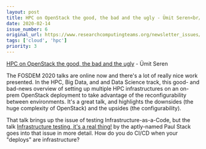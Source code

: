 ```yaml
---
layout: post
title: HPC on OpenStack the good, the bad and the ugly - Ümit Seren<br/>
date: 2020-02-14
issue_number: 6
original_url: https://www.researchcomputingteams.org/newsletter_issues/0006
tags: ['cloud', 'hpc']
priority: 3
---
```


<!-- markdownlint-disable MD033 -->
<!-- markdownlint-disable MD041 -->
<!-- markdownlint-disable MD049 -->

[HPC on OpenStack the good, the bad and the ugly](https://fosdem.org/2020/schedule/event/hpc_openstack/) - Ümit Seren<br/>

The FOSDEM 2020 talks are online now and there's a lot of really nice work presented.  In the HPC, Big Data, and and Data Science track, this good- and bad-news overview of setting up multiple HPC infrastructures on an on-prem OpenStack deployment to take advantage of the reconfigurability between environments.  It's a great talk, and highlights the downsides (the huge complexity of OpenStack) and the upsides (the configurability).

That talk brings up the issue of testing Infrastructure-as-a-Code, but the talk [Infrastructure testing, it's a real thing!](https://fosdem.org/2020/schedule/event/infratesting/) by the aptly-named Paul Stack goes into that issue in more detail.  How do you do CI/CD when your "deploys" are infrastructure?
